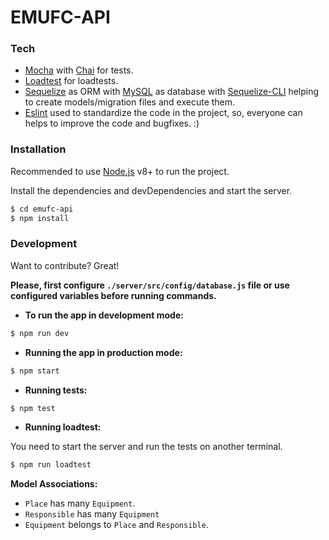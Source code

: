 # EMUFC-API

### Tech

* [Mocha](https://mochajs.org/) with [Chai](http://chaijs.com/) for tests.
* [Loadtest](https://github.com/alexfernandez/loadtest) for loadtests.
* [Sequelize](http://docs.sequelizejs.com/) as ORM with [MySQL](https://www.mysql.com/) as database with [Sequelize-CLI](https://github.com/sequelize/cli) helping to create models/migration files and execute them.
* [Eslint](https://eslint.org) used to standardize the code in the project, so, everyone can helps to improve the code and bugfixes. :)


### Installation

Recommended to use [Node.js](https://nodejs.org/) v8+ to run the project.

Install the dependencies and devDependencies and start the server.

```sh
$ cd emufc-api
$ npm install
```

### Development

Want to contribute? Great!

**Please, first configure `./server/src/config/database.js` file or use configured variables before running commands.**

- **To run the app in development mode:**
```sh
$ npm run dev
```

- **Running the app in production mode:**
```sh
$ npm start
```

- **Running tests:**
```sh
$ npm test
```

- **Running loadtest:**

You need to start the server and run the tests on another terminal.

```sh
$ npm run loadtest
```

**Model Associations:**

- `Place` has many `Equipment`.
- `Responsible` has many `Equipment`
- `Equipment` belongs to `Place` and `Responsible`.
